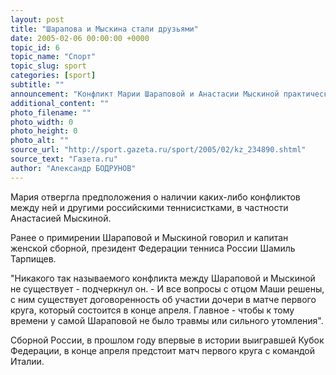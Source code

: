 ```yaml
---
layout: post
title: "Шарапова и Мыскина стали друзьями"
date: 2005-02-06 00:00:00 +0000
topic_id: 6
topic_name: "Спорт"
topic_slug: sport
categories: [sport]
subtitle: ""
announcement: "Конфликт Марии Шараповой и Анастасии Мыскиной практически исчерпан. Третья ракетка мира Шарапова в пятницу на пресс-конференции в Токио, где она принимает участие в крупном турнире, подтвердила свое желание играть в составе сборной России на Кубке Федерации. \"Я была бы счастлива выступить за российскую команду\", &mdash; отметила теннисистка в интервью ИТАР-ТАСС."
additional_content: ""
photo_filename: ""
photo_width: 0
photo_height: 0
photo_alt: ""
source_url: "http://sport.gazeta.ru/sport/2005/02/kz_234890.shtml"
source_text: "Газета.ru"
author: "Александр БОДРУНОВ"
---
```

Мария отвергла предположения о наличии каких-либо конфликтов между ней и другими российскими теннисистками, в частности Анастасией Мыскиной.

Ранее о примирении Шараповой и Мыскиной говорил и капитан женской сборной, президент Федерации тенниса России Шамиль Тарпищев.

"Никакого так называемого конфликта между Шараповой и Мыскиной не существует - подчеркнул он. - И все вопросы с отцом Маши решены, с ним существует договоренность об участии дочери в матче первого круга, который состоится в конце апреля. Главное - чтобы к тому времени у самой Шараповой не было травмы или сильного утомления".

Сборной России, в прошлом году впервые в истории выигравшей Кубок Федерации, в конце апреля предстоит матч первого круга с командой Италии.

